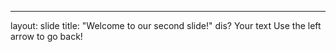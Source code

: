 
---
layout: slide
title: "Welcome to our second slide!"
dis?
Your text
Use the left arrow to go back!
